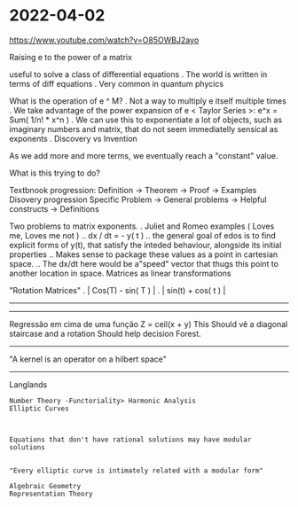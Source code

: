 # 2022-04-02

<https://www.youtube.com/watch?v=O85OWBJ2ayo>

Raising e to the power of a matrix

useful to solve a class of differential equations
    . The world  is written in terms of diff equations
    . Very common in quantum phycics

What is the operation of e ^ M?
    . Not a way to multiply e itself multiple times
    . We take advantage of the power expansion of e < Taylor Series >:
        e^x = Sum( 1/n! * x^n )
    . We can use this to exponentiate a lot of objects, such as imaginary numbers and matrix, that do not seem immediatelly sensical as exponents
    . Discovery vs Invention

As we add more and more terms, we eventually reach a "constant" value.

What is this trying to do?

Textbnook progression:
    Definition -> Theorem -> Proof  -> Examples
Disovery progression
    Specific Problem -> General problems -> Helpful constructs -> Definitions

Two problems to matrix exponents.
    . Juliet and Romeo examples ( Loves me, Loves me not )
        .. dx / dt = - y( t )
        .. the general goal of edos is to find explicit forms of y(t), that satisfy the inteded behaviour, alongside its initial properties
        .. Makes sense to package these values as a point in cartesian space.
        .. The dx/dt here would be a"speed" vector that thugs this point to another location in space.
Matrices as linear transformations

"Rotation Matrices"
    . | Cos(T) - sin( T ) |
    . | sin(t) + cos( t ) |

___

___

Regressão em cima de uma função Z = ceil(x + y)
This Should vê a diagonal staircase and a rotation Should help decision Forest.

___

 "A kernel is an operator on a hilbert space"

___

Langlands
    
    Number Theory -Functoriality> Harmonic Analysis
    Elliptic Curves



    Equations that don't have rational solutions may have modular solutions


    "Every elliptic curve is intimately related with a modular form"

    Algebraic Geometry
    Representation Theory